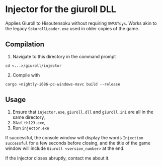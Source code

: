 # Injector for the giuroll DLL
Applies Giuroll to Hisoutensoku without requiring `SWRSToys`. Works akin to the legacy `SokurollLoader.exe` used in older copies of the game.

## Compilation
1. Navigate to this directory in the command prompt
```
cd <...>/giuroll/injector
```

2. Compile with
```
cargo +nightly-i686-pc-windows-msvc build --release
```

## Usage
1. Ensure that `injector.exe`, `giuroll.dll` and `giuroll.ini` are all in the same directory,
2. Start `th123.exe`,
3. Run `injector.exe`

If successful, the console window will display the words `Injection successful` for a few seconds before closing, and the title of the game window will include `Giuroll <version_number>` at the end.

If the injector closes abruptly, contact me about it.